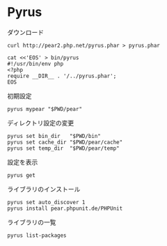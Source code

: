 # Pyrus

ダウンロード

```
curl http://pear2.php.net/pyrus.phar > pyrus.phar

cat <<'EOS' > bin/pyrus
#!/usr/bin/env php
<?php
require __DIR__ . '/../pyrus.phar';
EOS
``` 

初期設定

    pyrus mypear "$PWD/pear"

ディレクトリ設定の変更

    pyrus set bin_dir   "$PWD/bin"
    pyrus set cache_dir "$PWD/pear/cache"
    pyrus set temp_dir  "$PWD/pear/temp"

設定を表示

    pyrus get

ライブラリのインストール

    pyrus set auto_discover 1
    pyrus install pear.phpunit.de/PHPUnit

ライブラリの一覧

    pyrus list-packages
